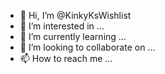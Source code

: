 - 👋 Hi, I’m @KinkyKsWishlist
- 👀 I’m interested in ...
- 🌱 I’m currently learning ...
- 💞️ I’m looking to collaborate on ...
- 📫 How to reach me ...

<!---
KinkyKsWishlist/KinkyKsWishlist is a ✨ special ✨ repository because its `README.md` (this file) appears on your GitHub profile.
You can click the Preview link to take a look at your changes.
--->
